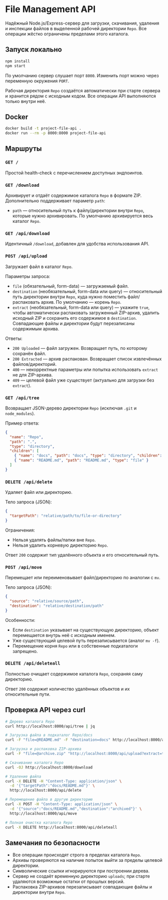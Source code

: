 # File Management API

Надёжный Node.js/Express-сервер для загрузки, скачивания, удаления и инспекции файлов в выделенной рабочей директории `Repo`. Все операции жёстко ограничены пределами этого каталога.

## Запуск локально

```bash
npm install
npm start
```

По умолчанию сервер слушает порт `8000`. Изменить порт можно через переменную окружения `PORT`.

Рабочая директория `Repo` создаётся автоматически при старте сервера и хранится рядом с исходным кодом. Все операции API выполняются только внутри неё.

## Docker

```bash
docker build -t project-file-api .
docker run --rm -p 8000:8000 project-file-api
```

## Маршруты

### `GET /`
Простой health-check с перечислением доступных эндпоинтов.

### `GET /download`
Архивирует и отдаёт содержимое каталога `Repo` в формате ZIP. Дополнительно поддерживает параметр `path`:

- `path` — относительный путь к файлу/директории внутри `Repo`, которые нужно архивировать. По умолчанию архивируется весь каталог `Repo`.

### `GET /api/download`
Идентичный `/download`, добавлен для удобства использования API.

### `POST /api/upload`
Загружает файл в каталог `Repo`.

Параметры запроса:

- `file` (обязательный, form-data) — загружаемый файл.
- `destination` (необязательный, form-data или query) — относительный путь директории внутри `Repo`, куда нужно поместить файл/распаковать архив. По умолчанию — корень `Repo`.
- `extract` (необязательный, form-data или query) — укажите `true`, чтобы автоматически распаковать загруженный ZIP-архив, удалить исходный ZIP и сохранить его содержимое в `destination`. Совпадающие файлы и директории будут перезаписаны содержимым архива.

Ответы:

- `200 Uploaded` — файл загружен. Возвращает путь, по которому сохранён файл.
- `200 Extracted` — архив распакован. Возвращает список извлечённых файлов/директорий.
- `400` — некорректные параметры или попытка использовать `extract` не для ZIP-архива.
- `409` — целевой файл уже существует (актуально для загрузки без `extract`).

### `GET /api/tree`
Возвращает JSON-дерево директории `Repo` (исключая `.git` и `node_modules`).

Пример ответа:

```json
{
  "name": "Repo",
  "path": ".",
  "type": "directory",
  "children": [
    { "name": "docs", "path": "docs", "type": "directory", "children": [] },
    { "name": "README.md", "path": "README.md", "type": "file" }
  ]
}
```

### `DELETE /api/delete`
Удаляет файл или директорию.

Тело запроса (JSON):

```json
{
  "targetPath": "relative/path/to/file-or-directory"
}
```

Ограничения:

- Нельзя удалять файлы/папки вне `Repo`.
- Нельзя удалить корневую директорию `Repo`.

Ответ `200` содержит тип удалённого объекта и его относительный путь.

### `POST /api/move`
Перемещает или переименовывает файл/директорию по аналогии с `mv`.

Тело запроса (JSON):

```json
{
  "source": "relative/source/path",
  "destination": "relative/destination/path"
}
```

Особенности:

- Если `destination` указывает на существующую директорию, объект перемещается внутрь неё с исходным именем.
- Уже существующий целевой путь перезаписывается (аналог `mv -f`).
- Перемещение корня `Repo` или в собственные подкаталоги запрещено.

### `DELETE /api/deleteall`
Полностью очищает содержимое каталога `Repo`, сохраняя саму директорию.

Ответ `200` содержит количество удалённых объектов и их относительные пути.

## Проверка API через curl

```bash
# Дерево каталога Repo
curl http://localhost:8000/api/tree | jq

# Загрузка файла в подкаталог Repo/docs
curl -F "file=@README.md" -F "destination=docs" http://localhost:8000/api/upload

# Загрузка и распаковка ZIP-архива
curl -F "file=@archive.zip" "http://localhost:8000/api/upload?extract=true"

# Скачивание каталога Repo
curl -OJ http://localhost:8000/download

# Удаление файла
curl -X DELETE -H "Content-Type: application/json" \
  -d '{"targetPath":"docs/README.md"}' \
  http://localhost:8000/api/delete

# Перемещение файла в другую директорию
curl -X POST -H "Content-Type: application/json" \
  -d '{"source":"docs/README.md","destination":"archived"}' \
  http://localhost:8000/api/move

# Полная очистка каталога Repo
curl -X DELETE http://localhost:8000/api/deleteall
```

## Замечания по безопасности

- Все операции происходят строго в пределах каталога `Repo`.
- Архивы проверяются на наличие попыток выйти за пределы целевой директории.
- Символические ссылки игнорируются при построении дерева.
- Сервер не создаёт временную директорию `uploads`; при старте удаляются возможные остатки от прошлых версий.
- Распаковка ZIP-архивов перезаписывает совпадающие файлы и директории внутри `Repo`.
